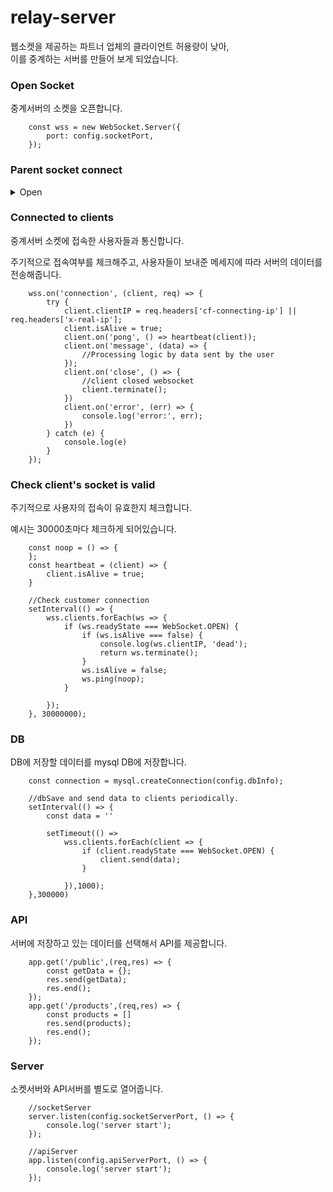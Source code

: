 # relay-server
웹소켓을 제공하는 파트너 업체의 클라이언트 허용량이 낮아,  
이를 중계하는 서버를 만들어 보게 되었습니다.

### Open Socket

중계서버의 소켓을 오픈합니다.

```
    const wss = new WebSocket.Server({
        port: config.socketPort,
    });
```

### Parent socket connect

<details>
    <summary>Open</summary>  
    <p>파트너사의 소켓에 연결해서 데이터를 받아옵니다.</p>
    <p>받아온 데이터는 서버에서 보관하거나, 필요에 따라 즉시 고객들에게 전송해줍니다.</p>
    

        const connect = () => {
            ws = new WebSocket(url);
            ws.on('open', () => {
                //Logic that you want to run when you are connected to a websocket.
            });
        
            //get Message from websocket
            ws.on('message', (data) => {
                //Logic that you want to run when you get message from a websocket.
                    wss.clients.forEach(client => {
                        if (client.readyState === WebSocket.OPEN) {
                            //Send immediate information to connected clients
                            //You have to customize data for clients
                            client.send(data);
                        }
                    });
        
            });
        
            //When the parent socket is dead.
            ws.on('close', () => {
                console.log('Parent Websocket is dead')
                publicData.test1 = [];
                publicData.test1 = [];
                setTimeout(connect, 2000); // reconnect.
            })
            ws.on('error', (err) => {
                console.log(err);
            })
        }
        connect();

</details>



### Connected to clients

중계서버 소켓에 접속한 사용자들과 통신합니다.

주기적으로 접속여부를 체크해주고, 사용자들이 보내준 메세지에 따라 서버의 데이터를 전송해줍니다.

```
    wss.on('connection', (client, req) => {
        try {
            client.clientIP = req.headers['cf-connecting-ip'] || req.headers['x-real-ip'];
            client.isAlive = true;
            client.on('pong', () => heartbeat(client));
            client.on('message', (data) => {
                //Processing logic by data sent by the user
            });
            client.on('close', () => {
                //client closed websocket
                client.terminate();
            })
            client.on('error', (err) => {
                console.log('error:', err);
            })
        } catch (e) {
            console.log(e)
        }
    });
```

### Check client's socket is valid

주기적으로 사용자의 접속이 유효한지 체크합니다.

예시는 30000초마다 체크하게 되어있습니다.

```
    const noop = () => {
    };
    const heartbeat = (client) => {
        client.isAlive = true;
    }
    
    //Check customer connection
    setInterval(() => {
        wss.clients.forEach(ws => {
            if (ws.readyState === WebSocket.OPEN) {
                if (ws.isAlive === false) {
                    console.log(ws.clientIP, 'dead');
                    return ws.terminate();
                }
                ws.isAlive = false;
                ws.ping(noop);
            }
    
        });
    }, 30000000);

```

### DB
DB에 저장할 데이터를 mysql DB에 저장합니다.

```
    const connection = mysql.createConnection(config.dbInfo);
    
    //dbSave and send data to clients periodically.
    setInterval(() => {
        const data = ''
    
        setTimeout(() =>
            wss.clients.forEach(client => {
                if (client.readyState === WebSocket.OPEN) {
                    client.send(data);
                }
    
            }),1000);
    },300000)

```

### API

서버에 저장하고 있는 데이터를 선택해서 API를 제공합니다.

```
    app.get('/public',(req,res) => {
        const getData = {};
        res.send(getData);
        res.end();
    });
    app.get('/products',(req,res) => {
        const products = []
        res.send(products);
        res.end();
    });
```

### Server 

소켓서버와 API서버를 별도로 열어줍니다.

```
    //socketServer
    server.listen(config.socketServerPort, () => {
        console.log('server start');
    });
    
    //apiServer
    app.listen(config.apiServerPort, () => {
        console.log('server start');
    });

```
